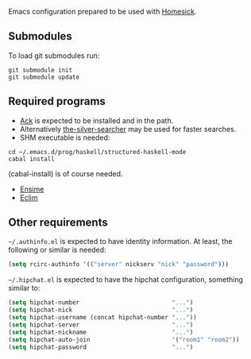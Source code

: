 Emacs configuration prepared to be used with [Homesick](https://github.com/technicalpickles/homesick).

## Submodules

To load git submodules run:

```
git submodule init
git submodule update
```

## Required programs

- [Ack](http://beyondgrep.com/) is expected to be installed and in the path.
- Alternatively [the-silver-searcher](https://github.com/ggreer/the_silver_searcher) may be used for faster searches.
- SHM executable is needed:
```
cd ~/.emacs.d/prog/haskell/structured-haskell-mode
cabal install
```
(cabal-install) is of course needed.
- [Ensime](https://github.com/ensime/ensime-server/wiki/Quick-Start-Guide)
- [Eclim](http://eclim.org/install.html)

## Other requirements

`~/.authinfo.el` is expected to have identity information. At least,
the following or similar is needed:
```lisp
(setq rcirc-authinfo '(("server" nickserv "nick" "password")))
```

`~/.hipchat.el` is expected to have the hipchat configuration, something similar to:
```lisp
(setq hipchat-number                          "...")
(setq hipchat-nick                            "...")
(setq hipchat-username (concat hipchat-number "..."))
(setq hipchat-server                          "...")
(setq hipchat-nickname                        "...")
(setq hipchat-auto-join                       '("room1" "room2"))
(setq hipchat-password                        "...")
```
